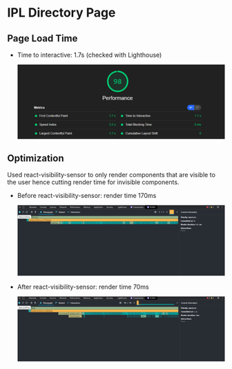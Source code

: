 # IPL Directory Page

## Page Load Time

- Time to interactive: 1.7s (checked with Lighthouse)

  ![Image Before](./img/load-time.png)

## Optimization

Used react-visibility-sensor to only render components that are visible to the user hence cutting render time for invisible components.

- Before react-visibility-sensor: render time 170ms

  ![Image Before](./img/before-r-v-s.png)

- After react-visibility-sensor: render time 70ms

  ![Image After](./img/after-r-v-s.png)
